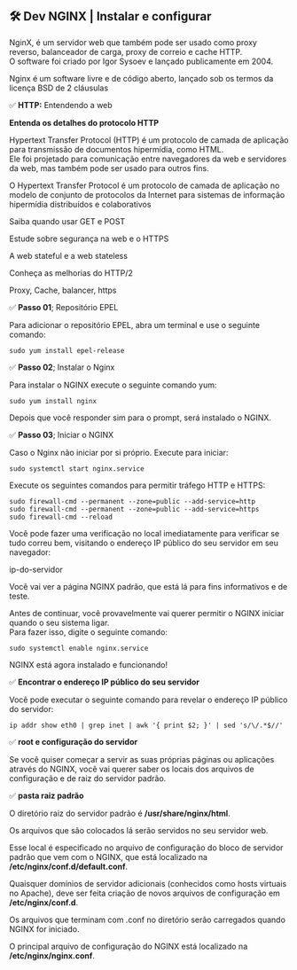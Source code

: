 ## 🛠 Dev NGINX | Instalar e configurar

NginX, é um servidor web que também pode ser usado como proxy reverso, balanceador de carga, proxy de correio e cache HTTP.  
O software foi criado por Igor Sysoev e lançado publicamente em 2004.  

Nginx é um software livre e de código aberto, lançado sob os termos da licença BSD de 2 cláusulas

✅ **HTTP:** Entendendo a web

**Entenda os detalhes do protocolo HTTP**

Hypertext Transfer Protocol (HTTP) é um protocolo de camada de aplicação para transmissão de documentos hipermídia, como HTML.  
Ele foi projetado para comunicação entre navegadores da web e servidores da web, mas também pode ser usado para outros fins.  

O Hypertext Transfer Protocol é um protocolo de camada de aplicação no modelo de conjunto de protocolos da Internet para sistemas de informação hipermídia distribuídos e colaborativos



Saiba quando usar GET e POST

Estude sobre segurança na web e o HTTPS

A web stateful e a web stateless

Conheça as melhorias do HTTP/2


Proxy, Cache, balancer, https



✅ **Passo 01**; Repositório EPEL

Para adicionar o repositório EPEL, abra um terminal e use o seguinte comando:   

```package
sudo yum install epel-release
```

✅ **Passo 02**; Instalar o Nginx   

Para instalar o NGINX execute o seguinte comando yum:   

```nginx
sudo yum install nginx
```

Depois que você responder sim para o prompt, será instalado o NGINX.

✅ **Passo 03**; Iniciar o NGINX

Caso o Nginx não iniciar por si próprio. Execute para iniciar:   

```service
sudo systemctl start nginx.service
```
Execute os seguintes comandos para permitir tráfego HTTP e HTTPS:  

```firewall
sudo firewall-cmd --permanent --zone=public --add-service=http
sudo firewall-cmd --permanent --zone=public --add-service=https
sudo firewall-cmd --reload
```

Você pode fazer uma verificação no local imediatamente para verificar se tudo correu bem, visitando o endereço IP público do seu servidor em seu navegador:   

ip-do-servidor

Você vai ver a página  NGINX padrão, que está lá para fins informativos e de teste.

Antes de continuar, você provavelmente vai querer permitir o NGINX iniciar quando o seu sistema ligar.      
Para fazer isso, digite o seguinte comando:

```inicialização
sudo systemctl enable nginx.service
```

NGINX está agora instalado e funcionando!

✅ **Encontrar o endereço IP público do seu servidor**     

Você pode executar o seguinte comando para revelar o endereço IP público do servidor:     

```rede
ip addr show eth0 | grep inet | awk '{ print $2; }' | sed 's/\/.*$//'
```

✅ **root e configuração do servidor**

Se você quiser começar a servir as suas próprias páginas ou aplicações através do NGINX, você vai querer saber os locais dos arquivos de configuração e de raiz do servidor padrão.

✅ **pasta raiz padrão**

O diretório raiz do servidor padrão é **/usr/share/nginx/html**.      

Os arquivos que são colocados lá serão servidos no seu servidor web.      

Esse local é especificado no arquivo de configuração do bloco de servidor padrão que vem com o NGINX, que está localizado na **/etc/nginx/conf.d/default.conf**.

Quaisquer domínios de servidor adicionais (conhecidos como hosts virtuais no Apache), deve ser feita criação de novos arquivos de configuração em **/etc/nginx/conf.d**.    

Os arquivos que terminam com .conf no diretório serão carregados quando NGINX for iniciado.

O principal arquivo de configuração do NGINX está localizado na **/etc/nginx/nginx.conf**.
